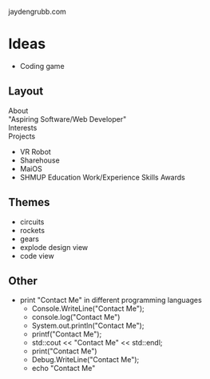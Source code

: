 jaydengrubb.com


# Ideas
- Coding game

## Layout

About
<br>
"Aspiring Software/Web Developer"
<br>
Interests
<br>
Projects
 - VR Robot
 - Sharehouse
 - MaiOS
 - SHMUP
Education
Work/Experience
Skills
Awards

## Themes
- circuits
- rockets
- gears
- explode design view
- code view

## Other
- print "Contact Me" in different programming languages
	- Console.WriteLine("Contact Me");
	- console.log("Contact Me")
	- System.out.println("Contact Me");
	- printf("Contact Me");
	- std::cout << "Contact Me" << std::endl;
	- print("Contact Me")
	- Debug.WriteLine("Contact Me");
	- echo "Contact Me"